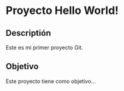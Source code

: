 # Proyecto Hello World!

## Descriptión
Este es mi primer proyecto Git.

## Objetivo
Este proyecto tiene como objetivo...
